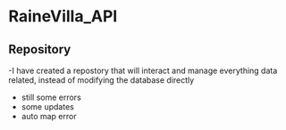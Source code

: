# RaineVilla_API

## Repository
  
  -I have created a repostory that will interact and manage everything data related, instead of modifying the database directly
  
  - still some errors
- some updates
- auto map error
